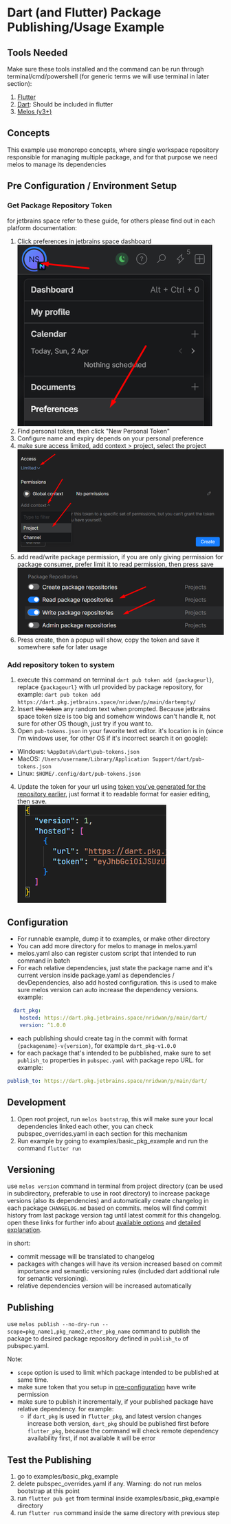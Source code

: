 # Dart (and Flutter) Package Publishing/Usage Example

## Tools Needed
Make sure these tools installed and the command can be run through terminal/cmd/powershell (for generic terms we will use terminal in later section):
1. [Flutter](https://flutter.dev/)
2. [Dart](https://dart.dev/): Should be included in flutter
3. [Melos (v3+)](https://melos.invertase.dev/getting-started)

## Concepts
This example use monorepo concepts, where single workspace repository responsible for managing multiple package, and for that purpose we need melos to manage its dependencies

## Pre Configuration / Environment Setup

### Get Package Repository Token
for jetbrains space refer to these guide, for others please find out in each platform documentation:
1. Click preferences in jetbrains space dashboard\
![Preference](assets/images/1_preference.png "Preference")
2. Find personal token, then click "New Personal Token"
3. Configure name and expiry depends on your personal preference
4. make sure access limited, add context > project, select the project\
![Add Context](assets/images/2_add_context.png "Add Context")
5. add read/write package permission, if you are only giving permission for package consumer, prefer limit it to read permission, then press save\
![Permission](assets/images/3_permission.png "Permission")
6. Press create, then a popup will show, copy the token and save it somewhere safe for later usage  

### Add repository token to system
1. execute this command on terminal `dart pub token add {packageurl}`, replace `{packageurl}` with url provided by package repository, for example:
`dart pub token add https://dart.pkg.jetbrains.space/nridwan/p/main/dartempty/`
2. Insert ~~the token~~ any random text when prompted. Because jetbrains space token size is too big and somehow windows can't handle it, not sure for other OS though, just try if you want to.
3. Open `pub-tokens.json` in your favorite text editor. it's location is in (since I'm windows user, for other OS if it's incorrect search it on google):
  - Windows: `%AppData%\dart\pub-tokens.json`
  - MacOS: `/Users/username/Library/Application Support/dart/pub-tokens.json`
  - Linux: `$HOME/.config/dart/pub-tokens.json`
4. Update the token for your url using [token you've generated for the repository earlier](#get-package-repository-token), just format it to readable format for easier editing, then save.\
![Token](assets/images/4_token.png "Token")

## Configuration
- For runnable example, dump it to examples, or make other directory
- You can add more directory for melos to manage in melos.yaml
- melos.yaml also can register custom script that intended to run command in batch
- For each relative dependencies, just state the package name and it's current version inside package.yaml as dependencies / devDependencies, also add hosted configuration. this is used to make sure melos version can auto increase the dependency versions. example:
```yaml
  dart_pkg:
    hosted: https://dart.pkg.jetbrains.space/nridwan/p/main/dart/
    version: ^1.0.0
```
- each publishing should create tag in the commit with format `{packagename}-v{version}`, for example `dart_pkg-v1.0.0`
- for each package that's intended to be pubblished, make sure to set `publish_to` properties in `pubspec.yaml` with package repo URL. for example:
```yaml
publish_to: https://dart.pkg.jetbrains.space/nridwan/p/main/dart/
```


## Development
1. Open root project, run `melos bootstrap`, this will make sure your local dependencies linked each other, you can check pubspec_overrides.yaml in each section for this mechanism
2. Run example by going to examples/basic_pkg_example and run the command `flutter run`

## Versioning
use `melos version` command in terminal from project directory (can be used in subdirectory, preferable to use in root directory) to increase package versions (also its dependencies) and automatically create changelog in each package `CHANGELOG.md` based on commits. melos will find commit history from last package version tag until latest commit for this changelog. open these links for further info about [available options](https://melos.invertase.dev/commands/version) and [detailed explanation](https://melos.invertase.dev/guides/automated-releases).

in short:
- commit message will be translated to changelog
- packages with changes will have its version increased based on commit importance and semantic versioning rules (included dart additional rule for semantic versioning). 
- relative dependencies version will be increased automatically

## Publishing
use `melos publish --no-dry-run --scope=pkg_name1,pkg_name2,other_pkg_name` command to publish the package to desired package repository defined in `publish_to` of pubspec.yaml. 

Note:
- `scope` option is used to limit which package intended to be published at same time.
- make sure token that you setup in [pre-configuration](#pre-configuration--environment-setup) have write permission
- make sure to publish it incrementally, if your published package have relative dependency. for example:
  - if `dart_pkg` is used in `flutter_pkg`, and latest version changes increase both version, `dart_pkg` should be published first before `flutter_pkg`, because the command will check remote dependency availability first, if not available it will be error

## Test the Publishing
1. go to examples/basic_pkg_example
2. delete pubspec_overrides.yaml if any. Warning: do not run melos bootstrap at this point
3. run `flutter pub get` from terminal inside examples/basic_pkg_example directory
4. run `flutter run` command inside the same directory with previous step